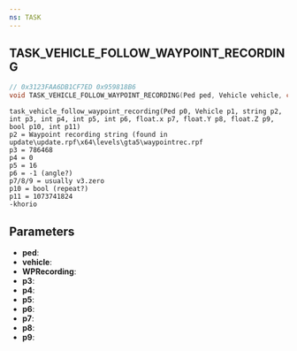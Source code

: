 ```yaml
---
ns: TASK
---
```

## TASK_VEHICLE_FOLLOW_WAYPOINT_RECORDING

```c
// 0x3123FAA6DB1CF7ED 0x959818B6
void TASK_VEHICLE_FOLLOW_WAYPOINT_RECORDING(Ped ped, Vehicle vehicle, char* WPRecording, int p3, int p4, int p5, int p6, float p7, BOOL p8, float p9);
```

```
task_vehicle_follow_waypoint_recording(Ped p0, Vehicle p1, string p2, int p3, int p4, int p5, int p6, float.x p7, float.Y p8, float.Z p9, bool p10, int p11)
p2 = Waypoint recording string (found in update\update.rpf\x64\levels\gta5\waypointrec.rpf
p3 = 786468
p4 = 0
p5 = 16
p6 = -1 (angle?)
p7/8/9 = usually v3.zero
p10 = bool (repeat?)
p11 = 1073741824
-khorio
```

## Parameters
* **ped**: 
* **vehicle**: 
* **WPRecording**: 
* **p3**: 
* **p4**: 
* **p5**: 
* **p6**: 
* **p7**: 
* **p8**: 
* **p9**: 

